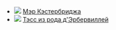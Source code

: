 * ![](/books/prose_classic/Томас%20Гарди/Мэр%20Кэстербриджа.jpg) [Мэр Кэстербриджа](/books/prose_classic/Томас%20Гарди/Мэр%20Кэстербриджа)
* ![](/books/prose_classic/Томас%20Гарди/Тэсс%20из%20рода%20д'Эрбервиллей.jpg) [Тэсс из рода д'Эрбервиллей](/books/prose_classic/Томас%20Гарди/Тэсс%20из%20рода%20д'Эрбервиллей)